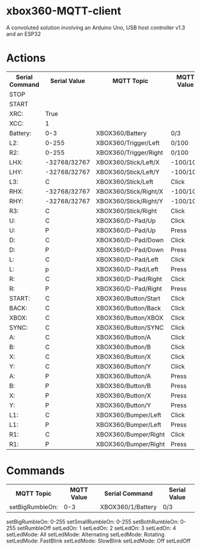 # xbox360-MQTT-client
A convoluted solution involving an Arduino Uno, USB host controller v1.3 and an ESP32


# Actions

<table>
  <tr>
    <th>Serial Command</th>
    <th>Serial Value</th>
    <th>MQTT Topic</th>
    <th>MQTT Value</th>
  </tr>

<tr><td>STOP</td><td></td><td></td><td></td></tr>
<tr><td>START</td><td></td><td></td><td></td></tr>
<tr><td>XRC:</td><td>True</td><td></td><td></td></tr>
<tr><td>XCC:</td><td>1</td><td></td><td></td></tr>

<tr><td>Battery:</td><td>0-3</td><td>XBOX360/Battery</td><td>0/3</td></tr>

<tr><td>L2:</td><td>0-255</td><td>XBOX360/Trigger/Left</td><td>0/100</td></tr>
<tr><td>R2:</td><td>0-255</td><td>XBOX360/Trigger/Right</td><td>0/100</td></tr>

<tr><td>LHX:</td><td>-32768/32767</td><td>XBOX360/Stick/Left/X</td><td>-100/100</td></tr>
<tr><td>LHY:</td><td>-32768/32767</td><td>XBOX360/Stick/Left/Y</td><td>-100/100</td></tr>
<tr><td>L3:</td><td>C</td><td>XBOX360/Stick/Left</td><td>Click</td></tr>

<tr><td>RHX:</td><td>-32768/32767</td><td>XBOX360/Stick/Right/X</td><td>-100/100</td></tr>
<tr><td>RHY:</td><td>-32768/32767</td><td>XBOX360/Stick/Right/Y</td><td>-100/100</td></tr>
<tr><td>R3:</td><td>C</td><td>XBOX360/Stick/Right</td><td>Click</td></tr>

<tr><td>U:</td><td>C</td><td>XBOX360/D-Pad/Up</td><td>Click</td></tr>
<tr><td>U:</td><td>P</td><td>XBOX360/D-Pad/Up</td><td>Press</td></tr>
<tr><td>D:</td><td>C</td><td>XBOX360/D-Pad/Down</td><td>Click</td></tr>
<tr><td>D:</td><td>P</td><td>XBOX360/D-Pad/Down</td><td>Press</td></tr>
<tr><td>L:</td><td>C</td><td>XBOX360/D-Pad/Left</td><td>Click</td></tr>
<tr><td>L:</td><td>p</td><td>XBOX360/D-Pad/Left</td><td>Press</td></tr>
<tr><td>R:</td><td>C</td><td>XBOX360/D-Pad/Right</td><td>Click</td></tr>
<tr><td>R:</td><td>P</td><td>XBOX360/D-Pad/Right</td><td>Press</td></tr>

<tr><td>START:</td><td>C</td><td>XBOX360/Button/Start</td><td>Click</td></tr>
<tr><td>BACK:</td><td>C</td><td>XBOX360/Button/Back</td><td>Click</td></tr>
<tr><td>XBOX:</td><td>C</td><td>XBOX360/Button/XBOX</td><td>Click</td></tr>
<tr><td>SYNC:</td><td>C</td><td>XBOX360/Button/SYNC</td><td>Click</td></tr>
 
<tr><td>A:</td><td>C</td><td>XBOX360/Button/A</td><td>Click</td></tr>
<tr><td>B:</td><td>C</td><td>XBOX360/Button/B</td><td>Click</td></tr>
<tr><td>X:</td><td>C</td><td>XBOX360/Button/X</td><td>Click</td></tr>
<tr><td>Y:</td><td>C</td><td>XBOX360/Button/Y</td><td>Click</td></tr>
<tr><td>A:</td><td>P</td><td>XBOX360/Button/A</td><td>Press</td></tr>
<tr><td>B:</td><td>P</td><td>XBOX360/Button/B</td><td>Press</td></tr>
<tr><td>X:</td><td>P</td><td>XBOX360/Button/X</td><td>Press</td></tr>
<tr><td>Y:</td><td>P</td><td>XBOX360/Button/Y</td><td>Press</td></tr>

<tr><td>L1:</td><td>C</td><td>XBOX360/Bumper/Left</td><td>Click</td></tr>
<tr><td>L1:</td><td>P</td><td>XBOX360/Bumper/Left</td><td>Press</td></tr>
<tr><td>R1:</td><td>C</td><td>XBOX360/Bumper/Right</td><td>Click</td></tr>
<tr><td>R1:</td><td>P</td><td>XBOX360/Bumper/Right</td><td>Press</td></tr>

</table>

# Commands

<table>
  <tr>
    <th>MQTT Topic</th>
    <th>MQTT Value</th>
    <th>Serial Command</th>
    <th>Serial Value</th>
  </tr>


  <tr><td>setBigRumbleOn:</td><td>0-3</td><td>XBOX360/1/Battery</td><td>0/3</td></tr>

</table>


setBigRumbleOn: 0-255
setSmallRumbleOn: 0-255
setBothRumbleOn: 0-255
setRumbleOff
setLedOn: 1
setLedOn: 2
setLedOn: 3
setLedOn: 4
setLedMode: All
setLedMode: Alternating
setLedMode: Rotating
setLedMode: FastBlink
setLedMode: SlowBlink
setLedMode: Off
setLedOff
